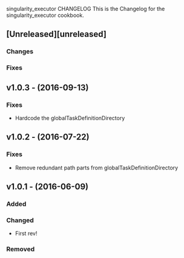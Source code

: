 singularity_executor CHANGELOG
This is the Changelog for the singularity_executor cookbook.

## [Unreleased][unreleased]

### Changes

### Fixes

## v1.0.3 - (2016-09-13)

### Fixes

* Hardcode the globalTaskDefinitionDirectory

## v1.0.2 - (2016-07-22)

### Fixes

* Remove redundant path parts from globalTaskDefinitionDirectory

## v1.0.1 - (2016-06-09)

### Added

### Changed

* First rev!

### Removed
